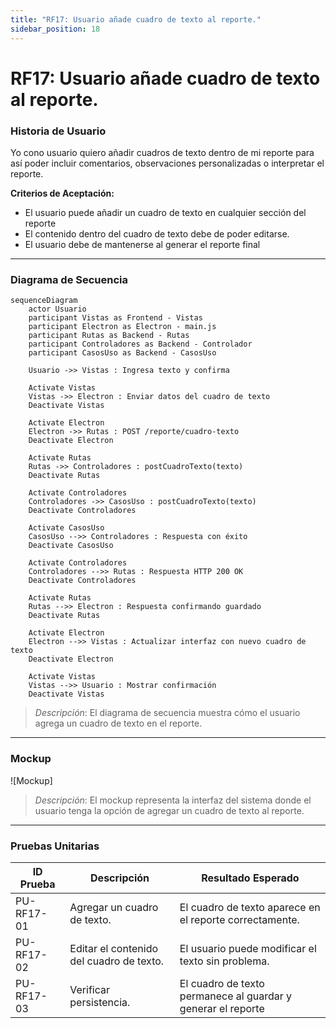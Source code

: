 ```yaml
---
title: "RF17: Usuario añade cuadro de texto al reporte."  
sidebar_position: 18
---
```


# RF17: Usuario añade cuadro de texto al reporte.

### Historia de Usuario

Yo cono usuario quiero añadir cuadros de texto dentro de mi reporte para así poder incluir comentarios, observaciones personalizadas o interpretar el reporte.

  **Criterios de Aceptación:**
  - El usuario puede añadir un cuadro de texto en cualquier sección del reporte
  - El contenido dentro del cuadro de texto debe de poder editarse.
  - El usuario debe de mantenerse al generar el reporte final

---

### Diagrama de Secuencia

```mermaid
sequenceDiagram
    actor Usuario
    participant Vistas as Frontend - Vistas
    participant Electron as Electron - main.js
    participant Rutas as Backend - Rutas
    participant Controladores as Backend - Controlador
    participant CasosUso as Backend - CasosUso

    Usuario ->> Vistas : Ingresa texto y confirma

    Activate Vistas
    Vistas ->> Electron : Enviar datos del cuadro de texto
    Deactivate Vistas

    Activate Electron
    Electron ->> Rutas : POST /reporte/cuadro-texto
    Deactivate Electron

    Activate Rutas
    Rutas ->> Controladores : postCuadroTexto(texto)
    Deactivate Rutas

    Activate Controladores
    Controladores ->> CasosUso : postCuadroTexto(texto)
    Deactivate Controladores

    Activate CasosUso
    CasosUso -->> Controladores : Respuesta con éxito
    Deactivate CasosUso

    Activate Controladores
    Controladores -->> Rutas : Respuesta HTTP 200 OK
    Deactivate Controladores

    Activate Rutas
    Rutas -->> Electron : Respuesta confirmando guardado
    Deactivate Rutas

    Activate Electron
    Electron -->> Vistas : Actualizar interfaz con nuevo cuadro de texto
    Deactivate Electron

    Activate Vistas
    Vistas -->> Usuario : Mostrar confirmación
    Deactivate Vistas
```

> *Descripción*: El diagrama de secuencia muestra cómo el usuario agrega un cuadro de texto en el reporte.

---

### Mockup

![Mockup]

> *Descripción*: El mockup representa la interfaz del sistema donde el usuario tenga la opción de agregar un cuadro de texto al reporte.

---

### Pruebas Unitarias 
| ID Prueba | Descripción | Resultado Esperado |
|-----------|-------------|--------------------|
|PU-RF17-01|Agregar un cuadro de texto.|El cuadro de texto aparece en el reporte correctamente.|
|PU-RF17-02|Editar el contenido del cuadro de texto.|El usuario puede modificar el texto sin problema.|
|PU-RF17-03|Verificar persistencia.|El cuadro de texto permanece al guardar y generar el reporte|
